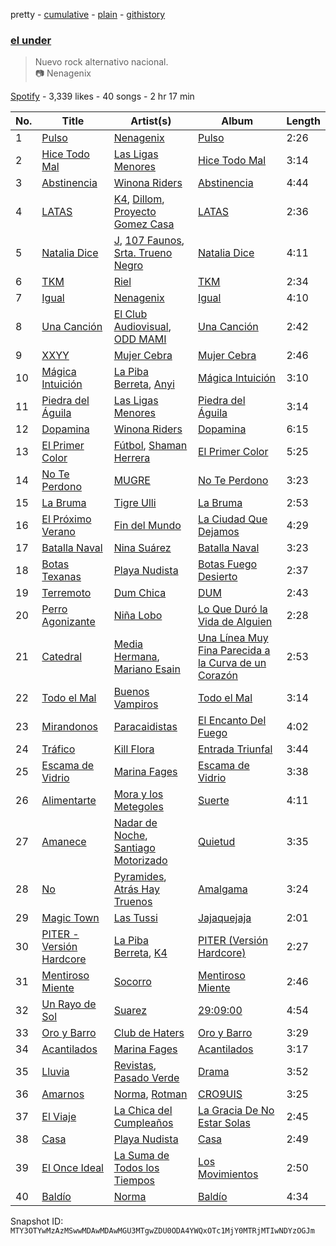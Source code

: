 pretty - [cumulative](/playlists/cumulative/37i9dQZF1DX309NIG5AnQn.md) - [plain](/playlists/plain/37i9dQZF1DX309NIG5AnQn) - [githistory](https://github.githistory.xyz/mackorone/spotify-playlist-archive/blob/main/playlists/plain/37i9dQZF1DX309NIG5AnQn)

### [el under](https://open.spotify.com/playlist/37i9dQZF1DX309NIG5AnQn)

> Nuevo rock alternativo nacional\. <br/>📷 Nenagenix

[Spotify](https://open.spotify.com/user/spotify) - 3,339 likes - 40 songs - 2 hr 17 min

| No. | Title | Artist(s) | Album | Length |
|---|---|---|---|---|
| 1 | [Pulso](https://open.spotify.com/track/4y90PJFul4Mcv17dB7Gz1U) | [Nenagenix](https://open.spotify.com/artist/72uTXCtp7vhZkvYdnoYu6I) | [Pulso](https://open.spotify.com/album/4iKFJ6kNQ83QEsK6HsVoDV) | 2:26 |
| 2 | [Hice Todo Mal](https://open.spotify.com/track/75vOAe2y7zhW6XCLU60FaW) | [Las Ligas Menores](https://open.spotify.com/artist/3MNvKeLzGSvOPtXJAjCOzf) | [Hice Todo Mal](https://open.spotify.com/album/3WkSvs5LcrBVpcCdDowpcb) | 3:14 |
| 3 | [Abstinencia](https://open.spotify.com/track/72tsfpEv65vC4UxuviirDb) | [Winona Riders](https://open.spotify.com/artist/6ipac2Z0d0L6LWS7tTudcp) | [Abstinencia](https://open.spotify.com/album/4qACZqHGBIQvjcB5OLnzDJ) | 4:44 |
| 4 | [LATAS](https://open.spotify.com/track/6CidWSzeGzBIz82eS4sG4m) | [K4](https://open.spotify.com/artist/0yjlGMMFuIci8JCTAOb2AU), [Dillom](https://open.spotify.com/artist/4cJD9t5QBFTUQcd3xfbOb2), [Proyecto Gomez Casa](https://open.spotify.com/artist/2llTGhog6PYF3KfYg5sTYe) | [LATAS](https://open.spotify.com/album/3oDPZk5VVbahXJSq0HVhat) | 2:36 |
| 5 | [Natalia Dice](https://open.spotify.com/track/4Lg1a3ptSavkUgjV5nwBIC) | [J](https://open.spotify.com/artist/020TECbJNvzquIiMMR4jV0), [107 Faunos](https://open.spotify.com/artist/5CyGExgiIO5AfElXLtoU7r), [Srta\. Trueno Negro](https://open.spotify.com/artist/5hVTdFTyOgwBKn5CWKnwrQ) | [Natalia Dice](https://open.spotify.com/album/4KKMxWPrXOZauEAQUKpo0A) | 4:11 |
| 6 | [TKM](https://open.spotify.com/track/3IojTR6Zm6U9hnToRnW55L) | [Riel](https://open.spotify.com/artist/4ys8P86LOOHUoO954p2Ciu) | [TKM](https://open.spotify.com/album/2Qi4p3mBPmfTSyx6bCAEEX) | 2:34 |
| 7 | [Igual](https://open.spotify.com/track/4808bFO0Mw34MmuSjAtQSR) | [Nenagenix](https://open.spotify.com/artist/72uTXCtp7vhZkvYdnoYu6I) | [Igual](https://open.spotify.com/album/0i3T9mspLdgOaOoei0FqKZ) | 4:10 |
| 8 | [Una Canción](https://open.spotify.com/track/6uEZio7p3zHhIPSUiTFnLC) | [El Club Audiovisual](https://open.spotify.com/artist/1YZnktJjGKEbhQBcpQQjQ7), [ODD MAMI](https://open.spotify.com/artist/2Y6AtL4xQFvg8nroRM3ZV6) | [Una Canción](https://open.spotify.com/album/4AR7pIVOrcS7KYeVJF9BpG) | 2:42 |
| 9 | [XXYY](https://open.spotify.com/track/7t3wLZi6Xit8XRt24POyQW) | [Mujer Cebra](https://open.spotify.com/artist/6UZQzfJ09W8Dqmr0UoU5HL) | [Mujer Cebra](https://open.spotify.com/album/0hVew2aVwFr9160hSXbaf3) | 2:46 |
| 10 | [Mágica Intuición](https://open.spotify.com/track/0LyxlEukWhwdDyMuHdAsY8) | [La Piba Berreta](https://open.spotify.com/artist/4qECsLAGxuTLtPdDtgMCST), [Anyi](https://open.spotify.com/artist/4X3jL5rTrxMobkSxezJ6SD) | [Mágica Intuición](https://open.spotify.com/album/667lQQJCy9qQfB5pGI2bYE) | 3:10 |
| 11 | [Piedra del Águila](https://open.spotify.com/track/4MvI1v4gJiMXzkF2x8O7S1) | [Las Ligas Menores](https://open.spotify.com/artist/3MNvKeLzGSvOPtXJAjCOzf) | [Piedra del Águila](https://open.spotify.com/album/2njRQrcNYEI4hDVzD4qmuZ) | 3:14 |
| 12 | [Dopamina](https://open.spotify.com/track/0VMUzNfWNx3egfZko8bOhS) | [Winona Riders](https://open.spotify.com/artist/6ipac2Z0d0L6LWS7tTudcp) | [Dopamina](https://open.spotify.com/album/1EV4jUvno8aaw2yUEqdVg0) | 6:15 |
| 13 | [El Primer Color](https://open.spotify.com/track/6qkSVGEDjdBmhQccU7CWaD) | [Fútbol](https://open.spotify.com/artist/3F4LyTOlwym0YQmYBlbAAf), [Shaman Herrera](https://open.spotify.com/artist/6v6Zd9sNdAHCHBrrIs58So) | [El Primer Color](https://open.spotify.com/album/4dp1QJTGojYEDSmdtzAG1M) | 5:25 |
| 14 | [No Te Perdono](https://open.spotify.com/track/6VCtOmBEoVZ1vMVS7HBY4C) | [MUGRE](https://open.spotify.com/artist/2mJNVPV7WxtrVrPSddTW6V) | [No Te Perdono](https://open.spotify.com/album/5xp6MOD8RdA1KQsR1qSXN0) | 3:23 |
| 15 | [La Bruma](https://open.spotify.com/track/1JygNtvlAa6fBtw9IpchCG) | [Tigre Ulli](https://open.spotify.com/artist/5BCAv8GCW0wT3cTY11dl5v) | [La Bruma](https://open.spotify.com/album/1oMTBKKuzfzwad6M3tRTcp) | 2:53 |
| 16 | [El Próximo Verano](https://open.spotify.com/track/6Ff9Z5bPflRCCRFBt6jtk0) | [Fin del Mundo](https://open.spotify.com/artist/4PpMBcLg4QALOMjz0umVkn) | [La Ciudad Que Dejamos](https://open.spotify.com/album/17wOANgahKkdnXVZpkw6ey) | 4:29 |
| 17 | [Batalla Naval](https://open.spotify.com/track/2kXaFBuF8o0SpELClw5skx) | [Nina Suárez](https://open.spotify.com/artist/1NQmLvlEcg6hE8CQ0r31GV) | [Batalla Naval](https://open.spotify.com/album/7ir1j0acIgaSxNj2oJqbMh) | 3:23 |
| 18 | [Botas Texanas](https://open.spotify.com/track/3NRoOXIRa9IAwuPJIPtVvA) | [Playa Nudista](https://open.spotify.com/artist/5z3Yr06HtJ5NUAp9wp7vn3) | [Botas Fuego Desierto](https://open.spotify.com/album/6icLZ05smifqFPVRl2Q66L) | 2:37 |
| 19 | [Terremoto](https://open.spotify.com/track/50fHlG70LL8olJ2e2kbFLW) | [Dum Chica](https://open.spotify.com/artist/31fWtiCtU07AlqZ5drzplX) | [DUM](https://open.spotify.com/album/2VHHU1Sr4sweqmFJXhk2dS) | 2:43 |
| 20 | [Perro Agonizante](https://open.spotify.com/track/1h9tjXvZP2f0AptoQAkSpt) | [Niña Lobo](https://open.spotify.com/artist/4NQaMMaowd4aBdyCHewlZi) | [Lo Que Duró la Vida de Alguien](https://open.spotify.com/album/1laV2Pxw2s1PCOhYNLEk5v) | 2:28 |
| 21 | [Catedral](https://open.spotify.com/track/67aui76AVhF2XwGNvRcK1N) | [Media Hermana](https://open.spotify.com/artist/0oa0TL1V6tfg7ERfm2sMiE), [Mariano Esain](https://open.spotify.com/artist/4bUov6Vu3oOOC1GFLYJ2u8) | [Una Línea Muy Fina Parecida a la Curva de un Corazón](https://open.spotify.com/album/2YisE6MYvZownFAhHqnGX8) | 2:53 |
| 22 | [Todo el Mal](https://open.spotify.com/track/7knGtNtfz5FOPEpBHtxn4h) | [Buenos Vampiros](https://open.spotify.com/artist/3zJriU41e7xy7PVHIhflBo) | [Todo el Mal](https://open.spotify.com/album/0dfayvjKUsbOs8ghUixZpY) | 3:14 |
| 23 | [Mirandonos](https://open.spotify.com/track/4lZKP62LTSaJld949qz9ho) | [Paracaidistas](https://open.spotify.com/artist/6q0e1oKgBOTIhnNQTbfdWP) | [El Encanto Del Fuego](https://open.spotify.com/album/6tbGgz0PeqFJNXD4rhuZ97) | 4:02 |
| 24 | [Tráfico](https://open.spotify.com/track/0l2HLImZnyZqDydcgD6pDf) | [Kill Flora](https://open.spotify.com/artist/618OuvXwIUhB0xE7XnCiwe) | [Entrada Triunfal](https://open.spotify.com/album/4wP2yhVbsjzTNqn0g1YpT4) | 3:44 |
| 25 | [Escama de Vidrio](https://open.spotify.com/track/5QZxXTbHLmMJUYXalKzG8r) | [Marina Fages](https://open.spotify.com/artist/1jBRvUY23iEpMeGCKZ2RO3) | [Escama de Vidrio](https://open.spotify.com/album/0vrGLXduShkvcTfJSccHss) | 3:38 |
| 26 | [Alimentarte](https://open.spotify.com/track/1ebB7EnsXFME2cAhXx6Mw0) | [Mora y los Metegoles](https://open.spotify.com/artist/3bE6MHB83GAQf8NsvmcpCX) | [Suerte](https://open.spotify.com/album/392hK64cm39C8CDetPM6HC) | 4:11 |
| 27 | [Amanece](https://open.spotify.com/track/4S2WsYzOnCpuXFTFP6vs8i) | [Nadar de Noche](https://open.spotify.com/artist/4XnY6XFP4XOowCR7184get), [Santiago Motorizado](https://open.spotify.com/artist/1ldpEB62bhHdKBLnaYYLvs) | [Quietud](https://open.spotify.com/album/1EhRQbu7FuQ5HzSafgAMOI) | 3:35 |
| 28 | [No](https://open.spotify.com/track/14GNkRPgoi6EQlfr3CsuXu) | [Pyramides](https://open.spotify.com/artist/1YbKrHuxHjOQGBSMiz2YHU), [Atrás Hay Truenos](https://open.spotify.com/artist/6KDozt8X774pjyp1oVMsmz) | [Amalgama](https://open.spotify.com/album/3Wm4UI67R1RrWGe8C8OrRr) | 3:24 |
| 29 | [Magic Town](https://open.spotify.com/track/6gzSzsdssXUUNEOcGDOxMX) | [Las Tussi](https://open.spotify.com/artist/5Zc1hvy8HoaA0vymJgcx6Q) | [Jajaquejaja](https://open.spotify.com/album/2W7fauQ4SgZnhNO3lDLSZH) | 2:01 |
| 30 | [PITER \- Versión Hardcore](https://open.spotify.com/track/74BsstrLSfPxh7xZ9a3kQL) | [La Piba Berreta](https://open.spotify.com/artist/4qECsLAGxuTLtPdDtgMCST), [K4](https://open.spotify.com/artist/0yjlGMMFuIci8JCTAOb2AU) | [PITER \(Versión Hardcore\)](https://open.spotify.com/album/28idG6EmqHFGcD5R7syB4O) | 2:27 |
| 31 | [Mentiroso Miente](https://open.spotify.com/track/3mCiPbSvvOgkhwfunAqmxL) | [Socorro](https://open.spotify.com/artist/6jlqA6csTISYfkoznueMaA) | [Mentiroso Miente](https://open.spotify.com/album/6fr6AARElMTnBKHTziuWPK) | 2:46 |
| 32 | [Un Rayo de Sol](https://open.spotify.com/track/0oAJBvPkXfLcA1Gh01jcdi) | [Suarez](https://open.spotify.com/artist/3UmO1Acb6OVGSfiLnYe69n) | [29:09:00](https://open.spotify.com/album/0jS4ed8WizhMKAqpafgrJf) | 4:54 |
| 33 | [Oro y Barro](https://open.spotify.com/track/3n3nEclXD69K27BqpqjXHB) | [Club de Haters](https://open.spotify.com/artist/5ViQWU29kpydoCB1UPAvRC) | [Oro y Barro](https://open.spotify.com/album/15txAv95srdrDAPnK1Clcc) | 3:29 |
| 34 | [Acantilados](https://open.spotify.com/track/3ye5LxSF9ckZBvuKgfOggW) | [Marina Fages](https://open.spotify.com/artist/1jBRvUY23iEpMeGCKZ2RO3) | [Acantilados](https://open.spotify.com/album/4oOSQbhvA8Rn6tMVkdWfAX) | 3:17 |
| 35 | [Lluvia](https://open.spotify.com/track/5IlTUPT1eAtt3QsrsaewdU) | [Revistas](https://open.spotify.com/artist/7awcB0RMHO3U7R0u8AKkNp), [Pasado Verde](https://open.spotify.com/artist/6I0h9J8iQTeXkAir3RAj9k) | [Drama](https://open.spotify.com/album/6WtmjqcRqwbQRVSzicqD3g) | 3:52 |
| 36 | [Amarnos](https://open.spotify.com/track/4GlJZmAfBesKa5xrY0I1rg) | [Norma](https://open.spotify.com/artist/5mPr596XU0RArRWkiY1eFl), [Rotman](https://open.spotify.com/artist/7AdeMWeqQNVbth5VTo9gOf) | [CRO9UIS](https://open.spotify.com/album/6pPaMqRFOp0JAEp5lDju7U) | 3:25 |
| 37 | [El Viaje](https://open.spotify.com/track/4CZzNgqOqB8nvcJz1sG3AE) | [La Chica del Cumpleaños](https://open.spotify.com/artist/7uzpdZFWUYCLQnqpq0MP1V) | [La Gracia De No Estar Solas](https://open.spotify.com/album/788Pukbo3xwJXaSBPzYEBh) | 2:45 |
| 38 | [Casa](https://open.spotify.com/track/1m5Wbcikf7FVuXTMsMqhPQ) | [Playa Nudista](https://open.spotify.com/artist/5z3Yr06HtJ5NUAp9wp7vn3) | [Casa](https://open.spotify.com/album/7JU6sPEXRMbMxPg2iIq0h9) | 2:49 |
| 39 | [El Once Ideal](https://open.spotify.com/track/4gemRfX6vbxbxaOp1aejF4) | [La Suma de Todos los Tiempos](https://open.spotify.com/artist/53iCTwxdVd83Bdxv30rdJe) | [Los Movimientos](https://open.spotify.com/album/7KgdvgQmOCuasSXfnjolgp) | 2:50 |
| 40 | [Baldío](https://open.spotify.com/track/4F2YFSAvXUBeJpCVGn8meh) | [Norma](https://open.spotify.com/artist/5mPr596XU0RArRWkiY1eFl) | [Baldío](https://open.spotify.com/album/2zoYwEvAMNb9SrEh9zMs6M) | 4:34 |

Snapshot ID: `MTY3OTYwMzAzMSwwMDAwMDAwMGU3MTgwZDU0ODA4YWQxOTc1MjY0MTRjMTIwNDYzOGJm`
